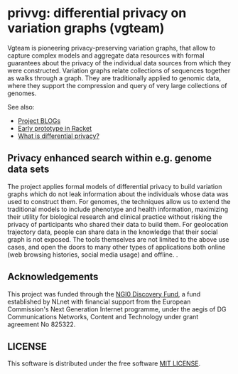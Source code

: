 # privvg: differential privacy on variation graphs (vgteam)

Vgteam is pioneering privacy-preserving variation graphs, that allow to capture complex models and aggregate data resources with formal guarantees about the privacy of the individual data sources from which they were constructed. Variation graphs relate collections of sequences together as walks through a graph. They are traditionally applied to genomic data, where they support the compression and query of very large collections of genomes.

See also:

* [Project BLOGs](https://privvg.github.io/)
* [Early prototype in Racket](https://github.com/Gavlooth/DP_WIP)
* [What is differential privacy?](http://eti.mit.edu/what-is-differential-privacy/)

## Privacy enhanced search within e.g. genome data sets

The project applies formal models of differential privacy to build variation graphs which do not leak information about the individuals whose data was used to construct them. For genomes, the techniques allow us to extend the traditional models to include phenotype and health information, maximizing their utility for biological research and clinical practice without risking the privacy of participants who shared their data to build them. For geolocation trajectory data, people can share data in the knowledge that their social graph is not exposed. The tools themselves are not limited to the above use cases, and open the doors to many other types of applications both online (web browsing histories, social media usage) and offline. .

## Acknowledgements

This project was funded through the [NGI0 Discovery Fund](https://nlnet.nl/project/VariationGraph/), a fund established by NLnet with financial support from the European Commission's Next Generation Internet programme, under the aegis of DG Communications Networks, Content and Technology under grant agreement No 825322.

## LICENSE

This software is distributed under the free software [MIT LICENSE](./LICENSE).
